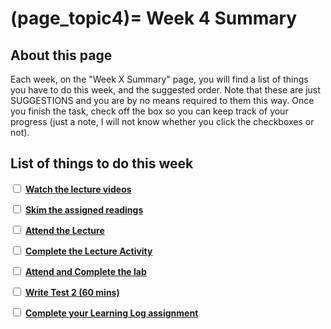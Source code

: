 (page_topic4)=
Week 4 Summary
=======================

## About this page

Each week, on the "Week X Summary" page, you will find a list of things you have to do this week, and the suggested order. 
Note that these are just SUGGESTIONS and you are by no means required to them this way. 
Once you finish the task, check off the box so you can keep track of your progress (just a note, I will not know whether you click the checkboxes or not).

## List of things to do this week

<label><input type="checkbox" id="week04_task1" class="box"> [**Watch the lecture videos**](./videos.md)</input></label>

<label><input type="checkbox" id="week04_task2" class="box"> [**Skim the assigned readings**](./readings.md)</input></label>

<label><input type="checkbox" id="week04_task3" class="box"> [**Attend the Lecture**](./lecture.ipynb) </input></label>

<label><input type="checkbox" id="week04_task4" class="box"> [**Complete the Lecture Activity**](../activities) </input></label>

<label><input type="checkbox" id="week04_task5" class="box"> [**Attend and Complete the lab**](./lab.md) </input></label>

<label><input type="checkbox" id="week04_task6" class="box"> [**Write Test 2 (60 mins)**](./test.md) </input></label>

<label><input type="checkbox" id="week04_task7" class="box"> [**Complete your Learning Log assignment**](./learninglog) </input></label>